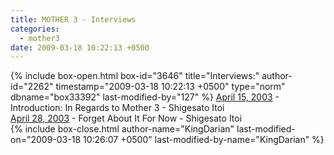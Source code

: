 ```yaml
---
title: MOTHER 3 - Interviews
categories:
  - mother3
date: 2009-03-18 10:22:13 +0500
---
```

{% include box-open.html box-id="3646" title="Interviews:" author-id="2262" timestamp="2009-03-18 10:22:13 +0500" type="norm" dbname="box33392" last-modified-by="127" %}
<a href="/mother3/history_development/interview/2003_04_15/">April 15, 2003</a> - Introduction: In Regards to Mother 3 - Shigesato Itoi<BR />
<a href="/mother3/history_development/interview/2003_04_28/">April 28, 2003</a> - Forget About It For Now - Shigesato Itoi<BR />
{% include box-close.html author-name="KingDarian" last-modified-on="2009-03-18 10:26:07 +0500" last-modified-by-name="KingDarian" %}
